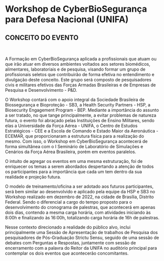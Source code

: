 # **Workshop de CyberBioSegurança para Defesa Nacional (UNIFA)**
## **CONCEITO DO EVENTO**
<br>
<p>A Formação em CyberBioSegurança aplicada a profissionais que atuam ou que irão atuar em diversos ambientes voltados aos setores biomédicos, alimentares, laboratoriais e de pesquisa, visando formar um grupo de profissionais seletos que contribuirão de forma efetiva no entendimento e divulgação deste conceito. Este grupo será composto de pesquisadores civis e militares efetivos das Forças Armadas Brasileiras e de Empresas de Pesquisa e Desenvolvimento - P&D.</p>
<p>O Workshop contará com o apoio integral da Sociedade Brasileira de Biossegurança e Bioproteção - SB3, a Health Security Partners - HSP, a Biosecurity Engagement Program - BEP. Mediante a importância do assunto a ser tratado, no que tange principalmente, a evitar problemas de natureza futura, o evento foi abraçado pelas Instituições de Ensino Militares, sendo elas a Universidade da Força Aérea - UNIFA, o Centro de Estudos Estratégicos - CEE e a Escola de Comando e Estado Maior da Aeronáutica - ECEMAR, que proporcionaram a estrutura física para a realização do mesmo. Com isso, o Workshop em CyberBioSegurança acontecerá de forma simultânea com o I Seminário de Laboratório de Simulações e Cenários da Força Aérea Brasileira, porém em eventos paralelos.</p> 
<p>O intuito de agregar os eventos em uma mesma estruturação, foi de enriquecer os temas a serem abordados despertando a atenção de todos os participantes para a importância que cada um tem dentro da sua realidade e projeção futura.</p>   
<p>O modelo de treinamento/oficina a ser adotado aos futuros participantes, será bem similar ao desenvolvido e aplicado pela equipe da HSP e SB3 no Workshop realizado em dezembro de 2022, na cidade de Brasília, Distrito Federal.  Sendo o diferencial a cargo do tempo proposto para o desenvolvimento do cronograma de palestras, que acontecerá em apenas dois dias, contendo a mesma carga horária, com atividades iniciando às 8:00h e finalizando às 16:00h, totalizando carga horária de 16h de palestras.</p> 
<p>Nesse contexto direcionado a realidade do público alvo, inclui principalmente uma Sessão de Apresentação de trabalhos de Pesquisa dos pesquisadores de Pós-Graduação Strictu Sensu, seguido de uma sessão de debates com Perguntas e Respostas, juntamente com sessão de encerramento com a palavra do Reitor da UNIFA no auditório principal para contemplar os dois eventos que acontecerão concomitantes.</p>
